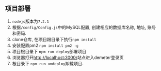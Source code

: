项目部署
---

1. `nodejs`版本为`7.2.1`
2. 根据`/config/Config.js`中的MySQL配置, 创建相应的数据库名称, 地址, 账号和密码.
3. clone仓库, 在项目跟目录下执行`npm install`
4. 安装配置pm2 `npm install pm2 -g`
5. 项目根目录下 `npm run deploy`部署项目
6. 浏览器打开[http://localhost:3000/](http://localhost:3000/)站点进入demeter登录页
7. 根目录下 `npm run undeploy`卸载项目.